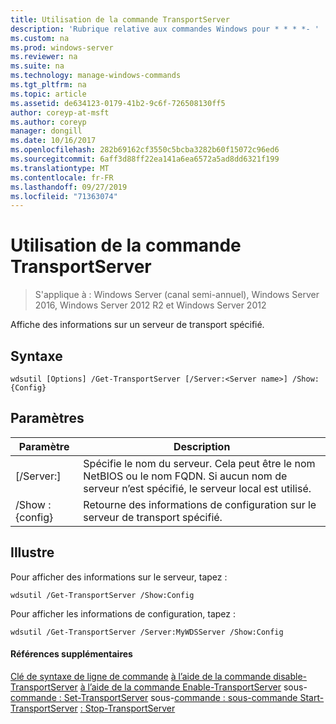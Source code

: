 ```yaml
---
title: Utilisation de la commande TransportServer
description: 'Rubrique relative aux commandes Windows pour * * * *- '
ms.custom: na
ms.prod: windows-server
ms.reviewer: na
ms.suite: na
ms.technology: manage-windows-commands
ms.tgt_pltfrm: na
ms.topic: article
ms.assetid: de634123-0179-41b2-9c6f-726508130ff5
author: coreyp-at-msft
ms.author: coreyp
manager: dongill
ms.date: 10/16/2017
ms.openlocfilehash: 282b69162cf3550c5bcba3282b60f15072c96ed6
ms.sourcegitcommit: 6aff3d88ff22ea141a6ea6572a5ad8dd6321f199
ms.translationtype: MT
ms.contentlocale: fr-FR
ms.lasthandoff: 09/27/2019
ms.locfileid: "71363074"
---
```

# <a name="using-the-get-transportserver-command"></a>Utilisation de la commande TransportServer

>S'applique à : Windows Server (canal semi-annuel), Windows Server 2016, Windows Server 2012 R2 et Windows Server 2012

Affiche des informations sur un serveur de transport spécifié.
## <a name="syntax"></a>Syntaxe
```
wdsutil [Options] /Get-TransportServer [/Server:<Server name>] /Show:{Config}
```
## <a name="parameters"></a>Paramètres
|Paramètre|Description|
|-------|--------|
|[/Server:<Server name>]|Spécifie le nom du serveur. Cela peut être le nom NetBIOS ou le nom FQDN. Si aucun nom de serveur n’est spécifié, le serveur local est utilisé.|
|/Show : {config}|Retourne des informations de configuration sur le serveur de transport spécifié.|
## <a name="BKMK_examples"></a>Illustre
Pour afficher des informations sur le serveur, tapez :
```
wdsutil /Get-TransportServer /Show:Config
```
Pour afficher les informations de configuration, tapez :
```
wdsutil /Get-TransportServer /Server:MyWDSServer /Show:Config
```
#### <a name="additional-references"></a>Références supplémentaires
[Clé de syntaxe de ligne de commande](command-line-syntax-key.md)
[à l’aide de la commande disable-TransportServer](using-the-disable-transportserver-command.md)
[à l’aide de la commande Enable-TransportServer](using-the-enable-transportserver-command.md)
 sous-[commande : Set-TransportServer](subcommand-set-transportserver.md)
 sous-[commande : sous-commande Start-TransportServer](subcommand-start-transportserver.md)
[: Stop-TransportServer](subcommand-stop-transportserver.md)
